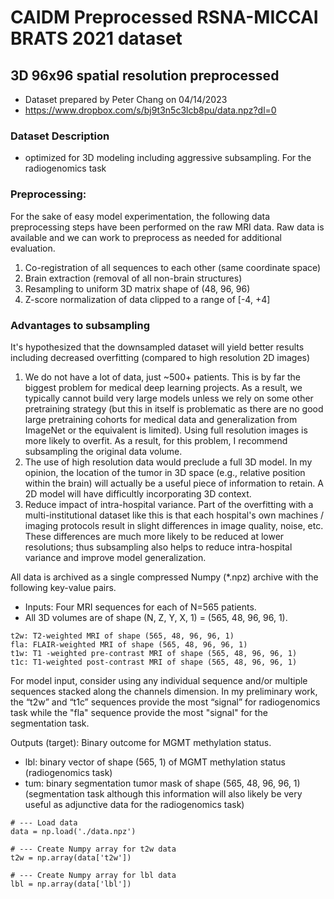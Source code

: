 # CAIDM Preprocessed RSNA-MICCAI BRATS 2021 dataset

## 3D 96x96 spatial resolution preprocessed
* Dataset prepared by Peter Chang on 04/14/2023
* https://www.dropbox.com/s/bj9t3n5c3lcb8pu/data.npz?dl=0
### Dataset Description
* optimized for 3D modeling including aggressive subsampling. For the radiogenomics task


### Preprocessing:
For the sake of easy model experimentation, the following data preprocessing steps have been performed on the raw MRI data. Raw data is available and we can work to preprocess as needed for additional evaluation.
1. Co-registration of all sequences to each other (same coordinate space)
2. Brain extraction (removal of all non-brain structures)
3. Resampling to uniform 3D matrix shape of (48, 96, 96)
4. Z-score normalization of data clipped to a range of [-4, +4]

### Advantages to subsampling
It's hypothesized that the downsampled dataset will yield better results including decreased overfitting (compared to high resolution 2D images)

1. We do not have a lot of data, just ~500+ patients. This is by far the biggest problem for medical deep learning projects. As a result, we typically cannot build very large models unless we rely on some other pretraining strategy (but this in itself is problematic as there are no good large pretraining cohorts for medical data and generalization from ImageNet or the equivalent is limited). Using full resolution images is more likely to overfit. As a result, for this problem, I recommend subsampling the original data volume.
2. The use of high resolution data would preclude a full 3D model. In my opinion, the location of the tumor in 3D space (e.g., relative position within the brain) will actually be a useful piece of information to retain. A 2D model will have difficultly incorporating 3D context.
3. Reduce impact of intra-hospital variance. Part of the overfitting with a multi-institutional dataset like this is that each hospital's own machines / imaging protocols result in slight differences in image quality, noise, etc. These differences are much more likely to be reduced at lower resolutions; thus subsampling also helps to reduce intra-hospital variance and improve model generalization.


All data is archived as a single compressed Numpy (*.npz) archive with the following key-value pairs.
* Inputs: Four MRI sequences for each of N=565 patients. 
* All 3D volumes are of shape (N, Z, Y, X, 1) = (565, 48, 96, 96, 1).
```
t2w: T2-weighted MRI of shape (565, 48, 96, 96, 1)
fla: FLAIR-weighted MRI of shape (565, 48, 96, 96, 1)
t1w: T1 -weighted pre-contrast MRI of shape (565, 48, 96, 96, 1)
t1c: T1-weighted post-contrast MRI of shape (565, 48, 96, 96, 1)
```
For model input, consider using any individual sequence and/or multiple sequences stacked along the channels dimension. In my preliminary work, the “t2w” and “t1c” sequences provide the most “signal” for radiogenomics task while the "fla" sequence provide the most "signal" for the segmentation task.

Outputs (target): Binary outcome for MGMT methylation status.
* lbl: binary vector of shape (565, 1) of MGMT methylation status (radiogenomics task)
* tum: binary segmentation tumor mask of shape (565, 48, 96, 96, 1) (segmentation task although this information will also likely be very useful as adjunctive data for the radiogenomics task)
```
# --- Load data
data = np.load('./data.npz')

# --- Create Numpy array for t2w data
t2w = np.array(data['t2w'])

# --- Create Numpy array for lbl data
lbl = np.array(data['lbl'])
```
